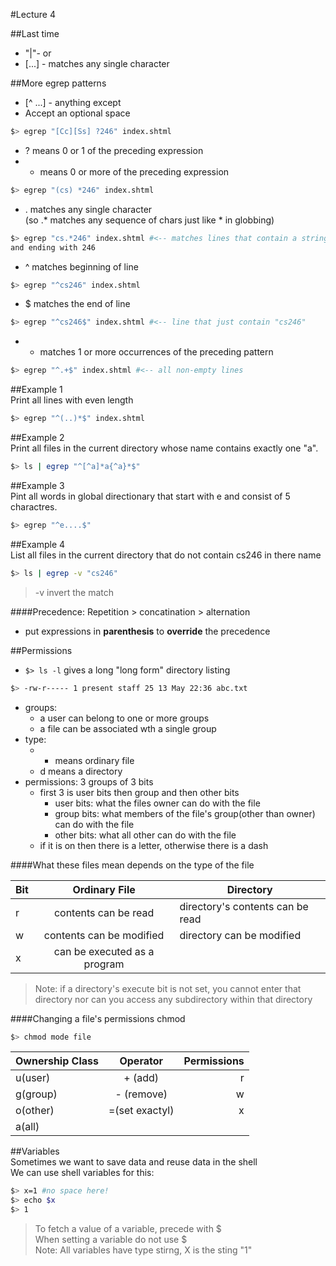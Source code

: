 #Lecture 4  

##Last time
- "|"- or
- [...] - matches any single character  
  
##More egrep patterns  
- [^ ...] - anything except  
- Accept an optional space
```bash
$> egrep "[Cc][Ss] ?246" index.shtml
```

- ? means 0 or 1 of the preceding expression
- * means 0 or more of the preceding expression
```bash
$> egrep "(cs) *246" index.shtml
```

- . matches any single character  
(so .* matches any sequence of chars just like * in globbing)  
```bash
$> egrep "cs.*246" index.shtml #<-- matches lines that contain a string starting with CS  
and ending with 246
```

- ^ matches beginning of line 
```bash
$> egrep "^cs246" index.shtml
```

- $ matches the end of line
```bash
$> egrep "^cs246$" index.shtml #<-- line that just contain "cs246"
```

- + matches 1 or more occurrences of the preceding pattern  
```bash
$> egrep "^.+$" index.shtml #<-- all non-empty lines
```
  
##Example 1  
Print all lines with even length
```bash
$> egrep "^(..)*$" index.shtml
```

##Example 2  
Print all files in the current directory whose name contains exactly one "a".  
```bash
$> ls | egrep "^[^a]*a{^a}*$"
```

##Example 3  
Pint all words in global directionary that start with e and consist of 5 charactres.  
```bash
$> egrep "^e....$"
```
  
##Example 4  
  List all files in the current directory that do not contain cs246 in there name  
```bash
$> ls | egrep -v "cs246"
```
> -v invert the match  

####Precedence: Repetition > concatination > alternation  
- put expressions in **parenthesis** to **override** the precedence  
  
##Permissions  
- `$> ls -l` gives a long "long form" directory listing

```bash
$> -rw-r----- 1 present staff 25 13 May 22:36 abc.txt
```
- groups:  
	- a user can belong to one or more groups
	- a file can be associated wth a single group  
- type:
	- - means ordinary file
	- d means a directory  
- permissions: 3 groups of 3 bits
	- first 3 is user bits then  group and then other bits
		- user bits: what the files owner can do with the file
		- group bits: what members of the file's group(other than owner) can do
		with the file
		- other bits: what all other can do with the file
	- if it is on then there is a letter, otherwise there is a dash  

####What these files mean depends on the type of the file

|Bit	|Ordinary File	|Directory	|
|-------|:-------------:| ----------|
|r		|contents can be read|directory's contents can be read|
|w		|contents can be modified|directory can be modified|
|x		|can be executed as a program||

>Note: if a directory's execute bit is not set, you cannot enter that directory nor can you
>access any subdirectory within that directory

####Changing a file's permissions chmod  
```bash
$> chmod mode file
```

|Ownership Class	|Operator	|Permissions|
|-------------------|:---------:|----------:|
|u(user)			|+ (add)	|r			|
|g(group)			|- (remove)	|w			|
|o(other)			|=(set exactyl)|x		|
|a(all)				|			|			|


##Variables  
Sometimes we want to save data and reuse data in the shell  
We can use shell variables for this:
```bash
$> x=1 #no space here!
$> echo $x
$> 1
```
> To fetch a value of a variable, precede with $  
>When setting a variable do not use $  
>Note: All variables have type stirng, X is the sting "1"  


